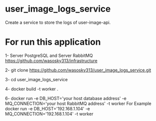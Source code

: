 # user_image_logs_service
Create a service to store the logs of user-image-api.


# For run this application

1- Server PostgreSQL and Server RabbitMQ https://github.com/wasosky313/infrastructure

2- git clone https://github.com/wasosky313/user_image_logs_service.git

3- cd user_image_logs_service

4- docker build -t worker .

6- docker run -e DB_HOST='your host database address' -e MQ_CONNECTION='your host RabbitMQ address' -t worker
For Example docker run -e DB_HOST='192.168.1.104' -e MQ_CONNECTION='192.168.1.104' -t worker 
